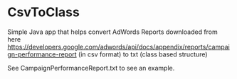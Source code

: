 # CsvToClass
Simple Java app that helps convert AdWords Reports downloaded from here https://developers.google.com/adwords/api/docs/appendix/reports/campaign-performance-report (in csv format) to txt (class based structure)

See CampaignPerformanceReport.txt to see an example.

